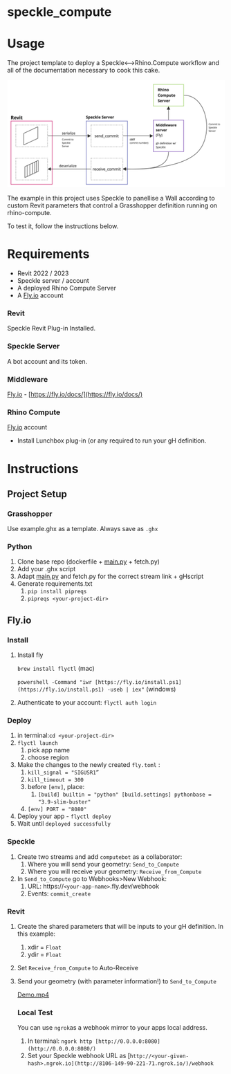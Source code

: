 # speckle_compute

# Usage
The project template to deploy a Speckle&lt;-->Rhino.Compute workflow and all of the documentation necessary to cook this cake.

![Speckle Compute.jpg](example/Speckle_Compute.jpg)

The example in this project uses Speckle to panellise a Wall according to custom Revit parameters that control a Grasshopper definition running on rhino-compute. 

To test it, follow the instructions below.

# Requirements

- Revit 2022 / 2023
- Speckle server / account
- A deployed Rhino Compute Server
- A [Fly.io](http://Fly.io) account

### Revit

Speckle Revit Plug-in Installed.

### Speckle Server

A bot account and its token.

### Middleware

[Fly.io](http://Fly.io) - [https://fly.io/docs/](https://fly.io/docs/)

### Rhino Compute

 [Fly.io](http://Fly.io) account

- Install Lunchbox plug-in (or any required to run your gH definition.

# Instructions

## Project Setup

### Grasshopper

Use example.ghx as a template. Always save as `.ghx`

### Python

1. Clone base repo (dockerfile + [main.py](http://main.py) + fetch.py)
2. Add your .ghx script
3. Adapt [main.py](http://main.py) and fetch.py for the correct stream link + gHscript
4. Generate requirements.txt
    1. `pip install pipreqs`
    2. `pipreqs <your-project-dir>`

## Fly.io

### Install

1. Install fly
    
    `brew install flyctl` (mac)
    
    `powershell -Command "iwr [https://fly.io/install.ps1](https://fly.io/install.ps1) -useb | iex"` (windows)
    
2. Authenticate to your account: `flyctl auth login`

### Deploy

1. in terminal:`cd <your-project-dir>`
2. `flyctl launch`
    1. pick app name
    2. choose region
3. Make the changes to the newly created `fly.toml` :
    1. `kill_signal = "SIGUSR1”`
    2. `kill_timeout = 300`
    3. before `[env]`, place:
        1. `[build]
        builtin = "python"
        [build.settings]
        pythonbase = "3.9-slim-buster"`
    4. `[env]
    PORT = "8080"`
4. Deploy your app - `flyctl deploy`
5. Wait until `deployed successfully`

### Speckle

1. Create two streams and add `computebot` as a collaborator:
    1. Where you will send your geometry: `Send_to_Compute`
    2. Where you will receive your geometry: `Receive_from_Compute`
2. In `Send_to_Compute` go to Webhooks>New Webhook:
    1. URL: https://`<your-app-name>`.fly.dev/webhook
    2. Events: `commit_create`

### Revit

1. Create the shared parameters that will be inputs to your gH definition. In this example:
    1. xdir = `Float`
    2. ydir = `Float`
2. Set `Receive_from_Compute` to Auto-Receive
3. Send your geometry (with parameter information!) to `Send_to_Compute`
    
    [Demo.mp4](example/Demo.mp4)
    
    ### Local Test
    
    You can use `ngrok`as a webhook mirror to your apps local address.
    
    1. In terminal: `ngork http [http://0.0.0.0:8080](http://0.0.0.0:8080/)`
    2. Set your Speckle webhook URL as [`http://<your-given-hash>.ngrok.io](http://8106-149-90-221-71.ngrok.io/)/webhook`
